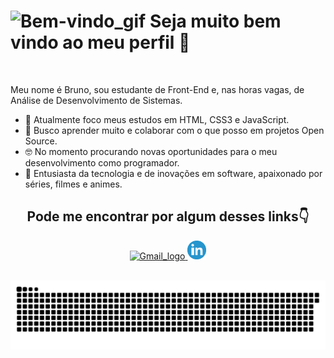 <h1> <img src="https://raw.githubusercontent.com/alexnaiman/alexnaiman/master/resources/welcomeglitch.gif" alt="Bem-vindo_gif"> Seja muito bem vindo ao meu perfil 🖖 </h1>
<br>
<p>Meu nome é Bruno, sou estudante de Front-End e, nas horas vagas, de Análise de Desenvolvimento de Sistemas.</p>

- 🔭 Atualmente foco meus estudos em HTML, CSS3 e JavaScript.
- 🌱 Busco aprender muito e colaborar com o que posso em projetos Open Source.
- 🤓 No momento procurando novas oportunidades para o meu desenvolvimento como programador.
- 👾 Entusiasta da tecnologia e de inovações em software, apaixonado por séries, filmes e animes.

<h2 align="center">Pode me encontrar por algum desses links👇</h2>
 <p align="center">
 <a href="mailto:brunodevoliveira@gmail.com" target="_blank">
    <img src="https://img.icons8.com/color/452/gmail.png" alt="Gmail_logo" height="30" width="30">
  </a>
   <a href="https://www.linkedin.com/in/brunodevoliveira/" target="_blank">
    <img src="/linkdin_1.png" alt="Linkedin_logo" height="30" width="30">
  </a>
  </p>
  <br>
  <img src="/github-contribution-grid-snake.svg" alt="Bem-vindo_gif">
  
<!--
**BrunodevOliveira/BrunodevOliveira** is a ✨ _special_ ✨ repository because its `README.md` (this file) appears on your GitHub profile.

Here are some ideas to get you started:

- 🔭 I’m currently working on ...
- 🌱 I’m currently learning ...
- 👯 I’m looking to collaborate on ...
- 🤔 I’m looking for help with ...
- 💬 Ask me about ...
- 📫 How to reach me: ...
- 😄 Pronouns: ...
- ⚡ Fun fact: ...
-->
